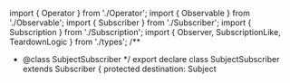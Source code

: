 import { Operator } from './Operator';
import { Observable } from './Observable';
import { Subscriber } from './Subscriber';
import { Subscription } from './Subscription';
import { Observer, SubscriptionLike, TeardownLogic } from './types';
/**
 * @class SubjectSubscriber<T>
 */
export declare class SubjectSubscriber<T> extends Subscriber<T> {
    protected destination: Subject